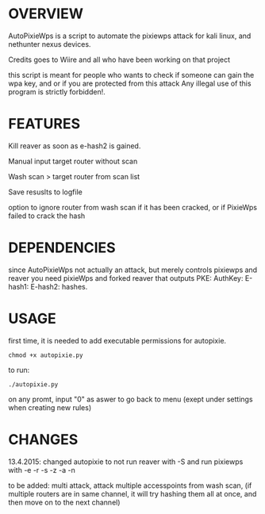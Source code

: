 # OVERVIEW

AutoPixieWps is a script to automate the pixiewps attack
for kali linux, and nethunter nexus devices.

Credits goes to Wiire and all who have been working on that project

this script is meant for people who wants to check if someone can gain the wpa key, 
and or if you are protected from this attack
Any illegal use of this program is strictly forbidden!.

# FEATURES

Kill reaver as soon as e-hash2 is gained.

Manual input target router without scan

Wash scan > target router from scan list

Save resuslts to logfile

option to ignore router from wash scan if it has been cracked, or if PixieWps failed to crack the hash


# DEPENDENCIES

since AutoPixieWps not actually an attack, but merely controls pixiewps and reaver
you need pixieWps and forked reaver that outputs PKE: AuthKey: E-hash1: E-hash2: hashes.

# USAGE

first time, it is needed to add executable permissions for autopixie.
```
chmod +x autopixie.py
```

to run:
```
./autopixie.py
```

on any promt, input "0" as aswer to go back to menu (exept under settings when creating new rules)


# CHANGES
13.4.2015:
changed autopixie to not run reaver with -S and run pixiewps with  -e -r -s -z -a -n

to be added:
multi attack, attack multiple accesspoints from wash scan, (if multiple routers are in same channel, it will try hashing them all at once, and then move on to the next channel)
